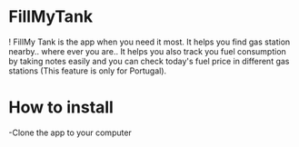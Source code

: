 #  FillMyTank
!
FillMy Tank is the app when you need it most. It helps you find gas station nearby.. where ever you are.. It helps you also track you fuel consumption by taking notes easily and you can check today's fuel price in different gas stations (This feature is only for Portugal). 


# How to install 

-Clone the app to your computer 



